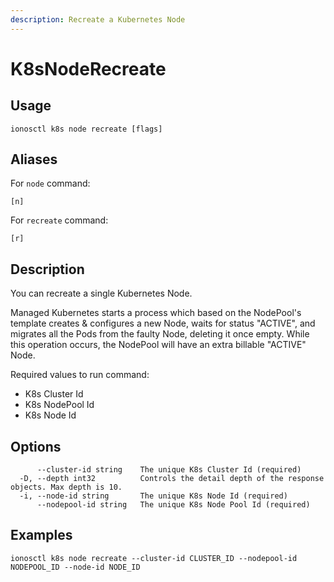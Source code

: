 ```yaml
---
description: Recreate a Kubernetes Node
---
```


# K8sNodeRecreate

## Usage

```text
ionosctl k8s node recreate [flags]
```

## Aliases

For `node` command:

```text
[n]
```

For `recreate` command:

```text
[r]
```

## Description

You can recreate a single Kubernetes Node.

Managed Kubernetes starts a process which based on the NodePool's template creates & configures a new Node, waits for status "ACTIVE", and migrates all the Pods from the faulty Node, deleting it once empty. While this operation occurs, the NodePool will have an extra billable "ACTIVE" Node.

Required values to run command:

* K8s Cluster Id
* K8s NodePool Id
* K8s Node Id

## Options

```text
      --cluster-id string    The unique K8s Cluster Id (required)
  -D, --depth int32          Controls the detail depth of the response objects. Max depth is 10.
  -i, --node-id string       The unique K8s Node Id (required)
      --nodepool-id string   The unique K8s Node Pool Id (required)
```

## Examples

```text
ionosctl k8s node recreate --cluster-id CLUSTER_ID --nodepool-id NODEPOOL_ID --node-id NODE_ID
```

